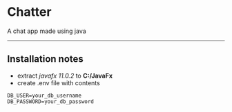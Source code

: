 # Chatter
A chat app made using java

----
## Installation notes
 -  extract *javafx 11.0.2* to **C:/JavaFx**
 - create .env file with contents
```
DB_USER=your_db_username
DB_PASSWORD=your_db_password
```